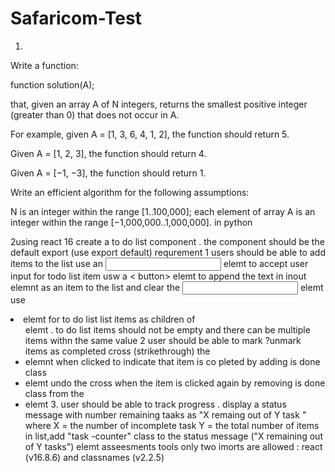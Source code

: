 # Safaricom-Test
1)
Write a function:

function solution(A);

that, given an array A of N integers, returns the smallest positive integer (greater than 0) that does not occur in A.

For example, given A = [1, 3, 6, 4, 1, 2], the function should return 5.

Given A = [1, 2, 3], the function should return 4.

Given A = [−1, −3], the function should return 1.

Write an efficient algorithm for the following assumptions:

N is an integer within the range [1..100,000];
each element of array A is an integer within the range [−1,000,000..1,000,000]. in python


2using react 16 create a to do list component . the component should be the default export (use export default) requrement  1 users should be able to add items to the list   use an <input> elemt to accept user input for todo list item usw a < button> elemt to append the text in inout  elemnt as an item to the list and clear the <input> elemt  use <li> elemt for to do list list items as children of <ul> elemt . to do list items should not be empty and there can be multiple items withn the same value 2 user should be able to mark ?unmark items as completed cross (strikethrough) the <li> elemnt when clicked to indicate that item is co pleted by adding is done  class <li> elemt undo the cross when the item is clicked again by removing is done class from the <li> elemt 3. user should be able to track progress . display a status message with number remaining taaks as "X remaing out of Y task " where X = the number of incomplete task Y = the total number of items in list,add "task -counter"  class to the status message ("X remaining out of Y tasks") elemt  asseesments tools only two imorts are allowed : react (v16.8.6) and classnames (v2.2.5)
